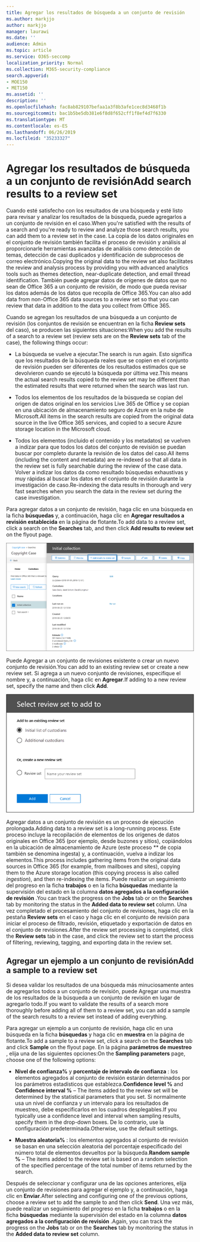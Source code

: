 ```yaml
---
title: Agregar los resultados de búsqueda a un conjunto de revisión
ms.author: markjjo
author: markjjo
manager: laurawi
ms.date: ''
audience: Admin
ms.topic: article
ms.service: O365-seccomp
localization_priority: Normal
ms.collection: M365-security-compliance
search.appverid:
- MOE150
- MET150
ms.assetid: ''
description: ''
ms.openlocfilehash: fac8ab829107befaa1a3f8b3afe1cec8d3468f1b
ms.sourcegitcommit: bac1b5be5db381e6f8d8f652cff1f8ef4d7f6330
ms.translationtype: MT
ms.contentlocale: es-ES
ms.lasthandoff: 06/26/2019
ms.locfileid: "35233327"
---
```

# <a name="add-search-results-to-a-review-set"></a><span data-ttu-id="861f6-102">Agregar los resultados de búsqueda a un conjunto de revisión</span><span class="sxs-lookup"><span data-stu-id="861f6-102">Add search results to a review set</span></span>

<span data-ttu-id="861f6-103">Cuando esté satisfecho con los resultados de una búsqueda y esté listo para revisar y analizar los resultados de la búsqueda, puede agregarlos a un conjunto de revisión en el caso.</span><span class="sxs-lookup"><span data-stu-id="861f6-103">When you're satisfied with the results of a search and you're ready to review and analyze those search results, you can add them to a review set in the case.</span></span> <span data-ttu-id="861f6-104">La copia de los datos originales en el conjunto de revisión también facilita el proceso de revisión y análisis al proporcionarle herramientas avanzadas de análisis como detección de temas, detección de casi duplicados y identificación de subprocesos de correo electrónico.</span><span class="sxs-lookup"><span data-stu-id="861f6-104">Copying the original data to the review set also facilitates the review and analysis process by providing you with advanced analytics tools such as themes detection, near-duplicate detection, and email thread identification.</span></span> <span data-ttu-id="861f6-105">También puede agregar datos de orígenes de datos que no sean de Office 365 a un conjunto de revisión, de modo que pueda revisar los datos además de los datos que recopila de Office 365.</span><span class="sxs-lookup"><span data-stu-id="861f6-105">You can also add data from non-Office 365 data sources to a review set so that you can review that data in addition to the data you collect from Office 365.</span></span>

<span data-ttu-id="861f6-106">Cuando se agregan los resultados de una búsqueda a un conjunto de revisión (los conjuntos de revisión se encuentran en la ficha **Review sets** del caso), se producen las siguientes situaciones:</span><span class="sxs-lookup"><span data-stu-id="861f6-106">When you add the results of a search to a review set (review sets are on the **Review sets** tab of the case), the following things occur:</span></span>

- <span data-ttu-id="861f6-107">La búsqueda se vuelve a ejecutar.</span><span class="sxs-lookup"><span data-stu-id="861f6-107">The search is run again.</span></span> <span data-ttu-id="861f6-108">Esto significa que los resultados de la búsqueda reales que se copien en el conjunto de revisión pueden ser diferentes de los resultados estimados que se devolvieron cuando se ejecutó la búsqueda por última vez.</span><span class="sxs-lookup"><span data-stu-id="861f6-108">This means the actual search results copied to the review set may be different than the estimated results that were returned when the search was last run.</span></span>

- <span data-ttu-id="861f6-109">Todos los elementos de los resultados de la búsqueda se copian del origen de datos original en los servicios Live 365 de Office y se copian en una ubicación de almacenamiento seguro de Azure en la nube de Microsoft.</span><span class="sxs-lookup"><span data-stu-id="861f6-109">All items in the search results are copied from the original data source in the live Office 365 services, and copied to a secure Azure storage location in the Microsoft cloud.</span></span>

- <span data-ttu-id="861f6-110">Todos los elementos (incluido el contenido y los metadatos) se vuelven a indizar para que todos los datos del conjunto de revisión se puedan buscar por completo durante la revisión de los datos del caso.</span><span class="sxs-lookup"><span data-stu-id="861f6-110">All items (including the content and metadata) are re-indexed so that all data in the review set is fully searchable during the review of the case data.</span></span> <span data-ttu-id="861f6-111">Volver a indizar los datos da como resultado búsquedas exhaustivas y muy rápidas al buscar los datos en el conjunto de revisión durante la investigación de caso.</span><span class="sxs-lookup"><span data-stu-id="861f6-111">Re-indexing the data results in thorough and very fast searches when you search the data in the review set during the case investigation.</span></span>

<span data-ttu-id="861f6-112">Para agregar datos a un conjunto de revisión, haga clic en una búsqueda en la ficha **búsquedas** y, a continuación, haga clic en **Agregar resultados a revisión establecida** en la página de flotante.</span><span class="sxs-lookup"><span data-stu-id="861f6-112">To add data to a review set, click a search on the **Searches** tab, and then click **Add results to review set** on the flyout page.</span></span>

![Adición de datos a un conjunto de revisión](../media/c1b4fc00-7a15-4587-b9b0-ce594bb02e4d.png)

<span data-ttu-id="861f6-114">Puede Agregar a un conjunto de revisiones existente o crear un nuevo conjunto de revisión.</span><span class="sxs-lookup"><span data-stu-id="861f6-114">You can add to an existing review set or create a new review set.</span></span>  <span data-ttu-id="861f6-115">Si agrega a un nuevo conjunto de revisiones, especifique el nombre y, a continuación, haga clic en **Agregar**.</span><span class="sxs-lookup"><span data-stu-id="861f6-115">If adding to a new review set, specify the name and then click **Add**.</span></span>

![Seleccionar un conjunto de revisión](../media/e8c6ab51-da8d-4c39-9b21-26bfdf453fb9.png)

<span data-ttu-id="861f6-117">Agregar datos a un conjunto de revisión es un proceso de ejecución prolongada.</span><span class="sxs-lookup"><span data-stu-id="861f6-117">Adding data to a review set is a long-running process.</span></span> <span data-ttu-id="861f6-118">Este proceso incluye la recopilación de elementos de los orígenes de datos originales en Office 365 (por ejemplo, desde buzones y sitios), copiándolos en la ubicación de almacenamiento de Azure (este proceso \*\* de copia también se denomina ingesta) y, a continuación, vuelva a indizar los elementos.</span><span class="sxs-lookup"><span data-stu-id="861f6-118">This process includes gathering items from the original data sources in Office 365 (for example, from mailboxes and sites), copying them to the Azure storage location (this copying process is also called *ingestion*), and then re-indexing the items.</span></span> <span data-ttu-id="861f6-119">Puede realizar un seguimiento del progreso en la ficha **trabajos** o en la ficha **búsquedas** mediante la supervisión del estado en la columna **datos agregados a la configuración de revisión** .</span><span class="sxs-lookup"><span data-stu-id="861f6-119">You can track the progress on the **Jobs** tab or on the **Searches** tab by monitoring the status in the **Added data to review set** column.</span></span> <span data-ttu-id="861f6-120">Una vez completado el procesamiento del conjunto de revisiones, haga clic en la pestaña **Review sets** en el caso y haga clic en el conjunto de revisión para iniciar el proceso de filtrado, revisión, etiquetado y exportación de datos en el conjunto de revisiones.</span><span class="sxs-lookup"><span data-stu-id="861f6-120">After the review set processing is completed, click the **Review sets** tab in the case, and click the review set to start the process of filtering, reviewing, tagging, and exporting data in the review set.</span></span>

## <a name="add-a-sample-to-a-review-set"></a><span data-ttu-id="861f6-121">Agregar un ejemplo a un conjunto de revisión</span><span class="sxs-lookup"><span data-stu-id="861f6-121">Add a sample to a review set</span></span>

<span data-ttu-id="861f6-122">Si desea validar los resultados de una búsqueda más minuciosamente antes de agregarlos todos a un conjunto de revisión, puede Agregar una muestra de los resultados de la búsqueda a un conjunto de revisión en lugar de agregarlo todo.</span><span class="sxs-lookup"><span data-stu-id="861f6-122">If you want to validate the results of a search more thoroughly before adding all of them to a review set, you can add a sample of the search results to a review set instead of adding everything.</span></span>

<span data-ttu-id="861f6-123">Para agregar un ejemplo a un conjunto de revisión, haga clic en una búsqueda en la ficha **búsquedas** y haga clic en **muestra** en la página de flotante.</span><span class="sxs-lookup"><span data-stu-id="861f6-123">To add a sample to a review set, click a search on the **Searches** tab and click **Sample** on the flyout page.</span></span> <span data-ttu-id="861f6-124">En la página **parámetros de muestreo** , elija una de las siguientes opciones:</span><span class="sxs-lookup"><span data-stu-id="861f6-124">On the **Sampling parameters** page, choose one of the following options:</span></span>

- <span data-ttu-id="861f6-125">**Nivel de confianza%** y **porcentaje de intervalo de confianza** : los elementos agregados al conjunto de revisión estarán determinados por los parámetros estadísticos que establezca.</span><span class="sxs-lookup"><span data-stu-id="861f6-125">**Confidence level %** and **Confidence interval %** – The items added to the review set will be determined by the statistical parameters that you set.</span></span> <span data-ttu-id="861f6-126">Si normalmente usa un nivel de confianza y un intervalo para los resultados de muestreo, debe especificarlos en los cuadros desplegables.</span><span class="sxs-lookup"><span data-stu-id="861f6-126">If you typically use a confidence level and interval when sampling results, specify them in the drop-down boxes.</span></span> <span data-ttu-id="861f6-127">De lo contrario, use la configuración predeterminada.</span><span class="sxs-lookup"><span data-stu-id="861f6-127">Otherwise, use the default settings.</span></span>

- <span data-ttu-id="861f6-128">**Muestra aleatoria%** : los elementos agregados al conjunto de revisión se basan en una selección aleatoria del porcentaje especificado del número total de elementos devueltos por la búsqueda.</span><span class="sxs-lookup"><span data-stu-id="861f6-128">**Random sample %** – The items added to the review set is based on a random selection of the specified percentage of the total number of items returned by the search.</span></span>

<span data-ttu-id="861f6-129">Después de seleccionar y configurar una de las opciones anteriores, elija un conjunto de revisiones para agregar el ejemplo y, a continuación, haga clic en **Enviar**.</span><span class="sxs-lookup"><span data-stu-id="861f6-129">After selecting and configuring one of the previous options, choose a review set to add the sample to and then click **Send**.</span></span> <span data-ttu-id="861f6-130">Una vez más, puede realizar un seguimiento del progreso en la ficha **trabajos** o en la ficha **búsquedas** mediante la supervisión del estado en la columna **datos agregados a la configuración de revisión** .</span><span class="sxs-lookup"><span data-stu-id="861f6-130">Again, you can track the progress on the **Jobs** tab or on the **Searches** tab by monitoring the status in the **Added data to review set** column.</span></span>
